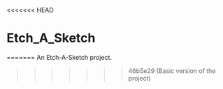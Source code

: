 <<<<<<< HEAD
# Etch_A_Sketch
=======
An Etch-A-Sketch project.
>>>>>>> 46b5e29 (Basic version of the project)
